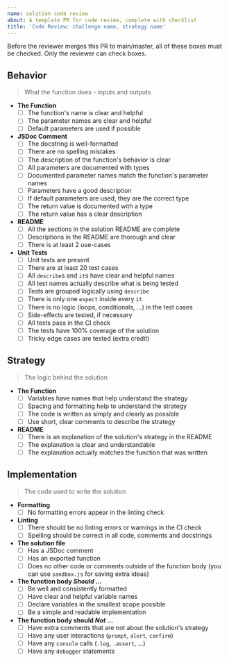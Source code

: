 ```yaml
---
name: solution code review
about: A template PR for code review, complete with checklist
title: 'Code Review: challenge name, strategy name'
---
```


<!--
  make this PR easy to find:

  - assign: yourself
  - labels: challenge-name, strategy-name
  - request a review
-->

Before the reviewer merges this PR to main/master, all of these boxes must be
checked. Only the reviewer can check boxes.

## Behavior

> What the function does - inputs and outputs

- **The Function**
  - [ ] The function's name is clear and helpful
  - [ ] The parameter names are clear and helpful
  - [ ] Default parameters are used if possible
- **JSDoc Comment**
  - [ ] The docstring is well-formatted
  - [ ] There are no spelling mistakes
  - [ ] The description of the function's behavior is clear
  - [ ] All parameters are documented with types
  - [ ] Documented parameter names match the function's parameter names
  - [ ] Parameters have a good description
  - [ ] If default parameters are used, they are the correct type
  - [ ] The return value is documented with a type
  - [ ] The return value has a clear description
- **README**
  - [ ] All the sections in the solution README are complete
  - [ ] Descriptions in the README are thorough and clear
  - [ ] There is at least 2 use-cases
- **Unit Tests**
  - [ ] Unit tests are present
  - [ ] There are at least 20 test cases
  - [ ] All `describe`s and `it`s have clear and helpful names
  - [ ] All test names actually describe what is being tested
  - [ ] Tests are grouped logically using `describe`
  - [ ] There is only one `expect` inside every `it`
  - [ ] There is no logic (loops, conditionals, ...) in the test cases
  - [ ] Side-effects are tested, if necessary
  - [ ] All tests pass in the CI check
  - [ ] The tests have 100% coverage of the solution
  - [ ] Tricky edge cases are tested (extra credit)

## Strategy

> The logic behind the solution

- **The Function**
  - [ ] Variables have names that help understand the strategy
  - [ ] Spacing and formatting help to understand the strategy
  - [ ] The code is written as simply and clearly as possible
  - [ ] Use short, clear comments to describe the strategy
- **README**
  - [ ] There is an explanation of the solution's strategy in the README
  - [ ] The explanation is clear and understandable
  - [ ] The explanation actually matches the function that was written

## Implementation

> The code used to write the solution

- **Formatting**
  - [ ] No formatting errors appear in the linting check
- **Linting**
  - [ ] There should be no linting errors or warnings in the CI check
  - [ ] Spelling should be correct in all code, comments and docstrings
- **The solution file**
  - [ ] Has a JSDoc comment
  - [ ] Has an exported function
  - [ ] Does no other code or comments outside of the function body (you can use
        `sandbox.js` for saving extra ideas)
- **The function body _Should_ ...**
  - [ ] Be well and consistently formatted
  - [ ] Have clear and helpful variable names
  - [ ] Declare variables in the smallest scope possible
  - [ ] Be a simple and readable implementation
- **The function body should _Not_ ...**
  - [ ] Have extra comments that are not about the solution's strategy
  - [ ] Have any user interactions (`prompt`, `alert`, `confirm`)
  - [ ] Have any `console` calls (`.log`, `.assert`, ...)
  - [ ] Have any `debugger` statements
